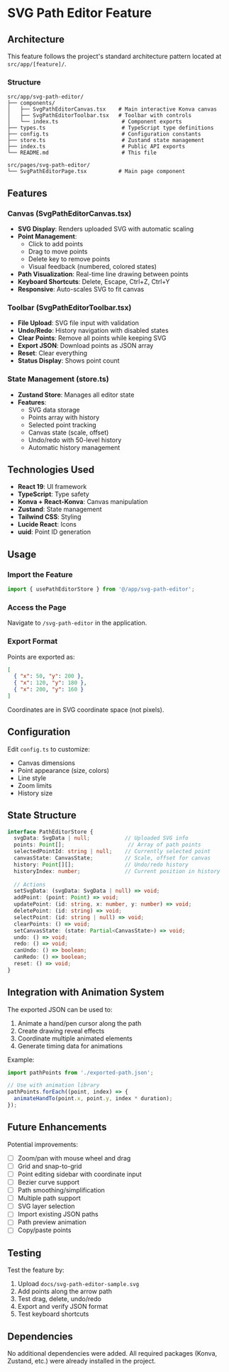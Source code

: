 # SVG Path Editor Feature

## Architecture

This feature follows the project's standard architecture pattern located at `src/app/[feature]/`.

### Structure

```
src/app/svg-path-editor/
├── components/
│   ├── SvgPathEditorCanvas.tsx    # Main interactive Konva canvas
│   ├── SvgPathEditorToolbar.tsx   # Toolbar with controls
│   └── index.ts                    # Component exports
├── types.ts                        # TypeScript type definitions
├── config.ts                       # Configuration constants
├── store.ts                        # Zustand state management
├── index.ts                        # Public API exports
└── README.md                       # This file

src/pages/svg-path-editor/
└── SvgPathEditorPage.tsx          # Main page component
```

## Features

### Canvas (SvgPathEditorCanvas.tsx)
- **SVG Display**: Renders uploaded SVG with automatic scaling
- **Point Management**: 
  - Click to add points
  - Drag to move points
  - Delete key to remove points
  - Visual feedback (numbered, colored states)
- **Path Visualization**: Real-time line drawing between points
- **Keyboard Shortcuts**: Delete, Escape, Ctrl+Z, Ctrl+Y
- **Responsive**: Auto-scales SVG to fit canvas

### Toolbar (SvgPathEditorToolbar.tsx)
- **File Upload**: SVG file input with validation
- **Undo/Redo**: History navigation with disabled states
- **Clear Points**: Remove all points while keeping SVG
- **Export JSON**: Download points as JSON array
- **Reset**: Clear everything
- **Status Display**: Shows point count

### State Management (store.ts)
- **Zustand Store**: Manages all editor state
- **Features**:
  - SVG data storage
  - Points array with history
  - Selected point tracking
  - Canvas state (scale, offset)
  - Undo/redo with 50-level history
  - Automatic history management

## Technologies Used

- **React 19**: UI framework
- **TypeScript**: Type safety
- **Konva + React-Konva**: Canvas manipulation
- **Zustand**: State management
- **Tailwind CSS**: Styling
- **Lucide React**: Icons
- **uuid**: Point ID generation

## Usage

### Import the Feature
```typescript
import { usePathEditorStore } from '@/app/svg-path-editor';
```

### Access the Page
Navigate to `/svg-path-editor` in the application.

### Export Format
Points are exported as:
```json
[
  { "x": 50, "y": 200 },
  { "x": 120, "y": 180 },
  { "x": 200, "y": 160 }
]
```

Coordinates are in SVG coordinate space (not pixels).

## Configuration

Edit `config.ts` to customize:
- Canvas dimensions
- Point appearance (size, colors)
- Line style
- Zoom limits
- History size

## State Structure

```typescript
interface PathEditorStore {
  svgData: SvgData | null;           // Uploaded SVG info
  points: Point[];                    // Array of path points
  selectedPointId: string | null;    // Currently selected point
  canvasState: CanvasState;          // Scale, offset for canvas
  history: Point[][];                // Undo/redo history
  historyIndex: number;              // Current position in history
  
  // Actions
  setSvgData: (svgData: SvgData | null) => void;
  addPoint: (point: Point) => void;
  updatePoint: (id: string, x: number, y: number) => void;
  deletePoint: (id: string) => void;
  selectPoint: (id: string | null) => void;
  clearPoints: () => void;
  setCanvasState: (state: Partial<CanvasState>) => void;
  undo: () => void;
  redo: () => void;
  canUndo: () => boolean;
  canRedo: () => boolean;
  reset: () => void;
}
```

## Integration with Animation System

The exported JSON can be used to:
1. Animate a hand/pen cursor along the path
2. Create drawing reveal effects
3. Coordinate multiple animated elements
4. Generate timing data for animations

Example:
```typescript
import pathPoints from './exported-path.json';

// Use with animation library
pathPoints.forEach((point, index) => {
  animateHandTo(point.x, point.y, index * duration);
});
```

## Future Enhancements

Potential improvements:
- [ ] Zoom/pan with mouse wheel and drag
- [ ] Grid and snap-to-grid
- [ ] Point editing sidebar with coordinate input
- [ ] Bezier curve support
- [ ] Path smoothing/simplification
- [ ] Multiple path support
- [ ] SVG layer selection
- [ ] Import existing JSON paths
- [ ] Path preview animation
- [ ] Copy/paste points

## Testing

Test the feature by:
1. Upload `docs/svg-path-editor-sample.svg`
2. Add points along the arrow path
3. Test drag, delete, undo/redo
4. Export and verify JSON format
5. Test keyboard shortcuts

## Dependencies

No additional dependencies were added. All required packages (Konva, Zustand, etc.) were already installed in the project.
